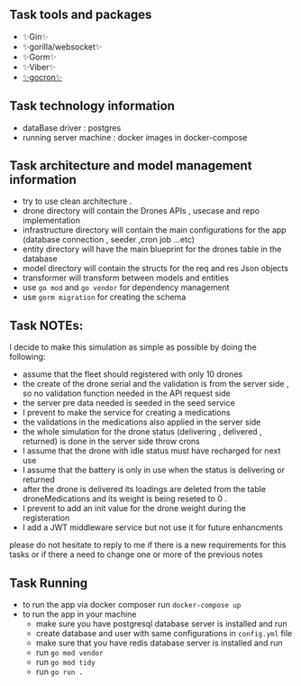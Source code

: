 ## Task tools and packages

- ✨Gin✨ 
- ✨gorilla/websocket✨ 
- ✨Gorm✨
- ✨Viber✨
- [✨gocron✨](https://golangrepo.com/repo/go-co-op-gocron-go-cron-jobs)
## Task technology information

- dataBase driver : postgres
- running server machine : docker images in docker-compose

## Task architecture and model management information

- try to use clean architecture .
- drone directory will contain the Drones APIs , usecase and repo implementation
- infrastructure directory will contain the main configurations for the app (database connection , seeder ,cron job ...etc)
- entity directory will have the main blueprint for the drones table in the database
- model directory will contain the structs for the req and res Json objects
- transformer will transform between models and entities
- use `go mod` and `go vendor` for dependency management
- use `gorm migration` for creating the schema 

## Task NOTEs:
I decide to make this simulation as simple as possible by doing the following:
  - assume that the fleet should registered with only 10 drones 
  - the create of the drone serial and the validation is from the server side , so no validation function needed in the API request side
  - the server pre data needed is seeded in the seed service 
  - I prevent to make the service for creating a medications
  - the validations in the medications also applied in the server side
  - the whole simulation for the drone status (delivering , delivered , returned) is done in the server side throw crons
  - I assume that the drone with idle status must have recharged for next use
  - I assume that the battery is only in use when the status is delivering or returned
  - after the drone is delivered its loadings are deleted from the table droneMedications and its weight is being reseted to 0 .
  - I prevent to add an init value for the drone weight during the registeration
  - I add a JWT middleware service but not use it for future enhancments

please do not hesitate to reply to me if there is a new requirements for this tasks or if there a need to change one or more of the previous notes

## Task Running

- to run the app via docker composer run `docker-compose up`
- to run the app in your machine 
   - make sure you have postgresql database server is installed and run
   - create database and user with same configurations in `config.yml` file 
    - make sure that you have redis database server is installed and run
    - run `go mod vendor` 
    - run `go mod tidy`
    - run `go run .`


